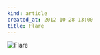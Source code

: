 ```yaml
---
kind: article
created_at: 2012-10-28 13:00
title: Flare
---
```

![Flare](http://farm9.staticflickr.com/8332/8134052887_6c9b4d7832_b.jpg "Flare")
